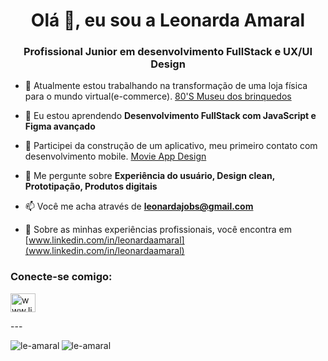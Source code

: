 <h1 align="center">Olá 👋, eu sou a Leonarda Amaral</h1>
<h3 align="center">Profissional Junior em desenvolvimento FullStack e UX/UI Design</h3>

- 🔭 Atualmente estou trabalhando na transformação de uma loja física para o mundo virtual(e-commerce). [80'S Museu dos brinquedos](https://www.figma.com/design/fJ6Yd0x0FLzq1XuceqmULx/80's-Museu-dos-brinquedos?node-id=2154-1295&t=IREVSrCx4cRdL1EK-1)

- 🌱 Eu estou aprendendo **Desenvolvimento FullStack com JavaScript e Figma avançado**

- 👯 Participei da construção de um aplicativo, meu primeiro contato com desenvolvimento mobile. [Movie App Design](https://www.figma.com/design/OMBPdwydXe3yu1VzmhRbM7/Movie-App-Design?node-id=0-1&t=IREVSrCx4cRdL1EK-1)

- 💬 Me pergunte sobre **Experiência do usuário, Design clean, Prototipação, Produtos digitais**

- 📫 Você me acha através de **leonardajobs@gmail.com**

- 📄 Sobre as minhas experiências profissionais, você encontra em [www.linkedin.com/in/leonardaamaral](www.linkedin.com/in/leonardaamaral)

<h3 align="left"> Conecte-se comigo:</h3>
<p align="left">
<a href="https://linkedin.com/in/www.linkedin.com/in/leonardaamaral" target="blank"><img align="center" src="https://raw.githubusercontent.com/rahuldkjain/github-profile-readme-generator/master/src/images/icons/Social/linked-in-alt.svg" alt="www.linkedin.com/ in/leonardaamaral" height="30" width="40" /></a>
</p>
---
<p><img align="left" src="https://github-readme-stats.vercel.app/api/top-langs?username=le-amaral&show_icons=true&locale=en&layout=compact" alt="le-amaral" /></p>

<p> <img align="center" src="https://github-readme-stats.vercel.app/api?username=le-amaral&show_icons=true&locale=en" alt="le-amaral" /></p>
